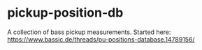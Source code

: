 # pickup-position-db
A collection of bass pickup measurements. Started here:  https://www.bassic.de/threads/pu-positions-database.14789156/
